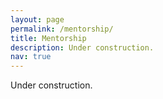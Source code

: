 ```yaml
---
layout: page
permalink: /mentorship/
title: Mentorship
description: Under construction.
nav: true
---
```


Under construction.

<!--For now, this page is assumed to be a static description of your courses. You can convert it to a collection similar to `_projects/` so that you can have a dedicated page for each course.

Organize your courses by years, topics, or universities, however you like! -->

